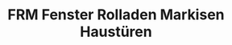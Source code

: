 ---
title: "FRM Fenster Rolladen Markisen Haustüren"
url: /ahlen/frm-fenster-rolladen-markisen-haustueren/
shop: Basteln
---